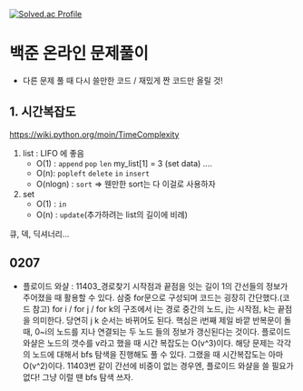 [![Solved.ac Profile](https://camo.githubusercontent.com/a61cd4a3f0ec198a2b27d7f242c3387bd80d58e437ddaca71f4c2bef052c5e7e/68747470733a2f2f6d617a617373756d6e6964612e7774662f6170692f76322f67656e65726174655f62616467653f626f6a3d626f6d756c31313238)](https://solved.ac/bomul1128)

# 백준 온라인 문제풀이

- 다른 문제 풀 때 다시 쓸만한 코드 / 재밌게 짠 코드만 올릴 것!

## 1. 시간복잡도

https://wiki.python.org/moin/TimeComplexity

1. list : LIFO 에 좋음
   - O(1) : `append` `pop` `len` my_list[1] = 3 (set data) ....
   - O(n): `popleft` `delete` `in` `insert`
   - O(nlogn) : `sort` => 웬만한 sort는 다 이걸로 사용하자
2. set
   - O(1) : `in`
   - O(n) : `update`(추가하려는 list의 길이에 비례)

큐, 덱, 딕셔너리...

## 0207
- 플로이드 와샬 : 11403_경로찾기
시작점과 끝점을 잇는 길이 1의 간선들의 정보가 주어졌을 때 활용할 수 있다. 삼중 for문으로 구성되며 코드는 굉장히 간단했다.(코드 참고) for i / for j / for k의 구조에서 i는 경로 중간의 노드, j는 시작점, k는 끝점을 의미한다. 당연히 j k 순서는 바뀌어도 된다. 핵심은 i번째 제일 바깥 반복문이 돌 때, 0~i의 노드를 지나 연결되는 두 노드 들의 정보가 갱신된다는 것이다.
플로이드 와샬은 노드의 갯수를 v라고 했을 때 시간 복잡도는 O(v^3)이다. 해당 문제는 각각의 노드에 대해서 bfs 탐색을 진행해도 풀 수 있다. 그랬을 때 시간복잡도는 아마 O(v^2)이다. 11403번 같이 간선에 비중이 없는 경우엔, 플로이드 와샬을 쓸 필요가 없다! 그냥 이럴 땐 bfs 탐색 쓰자.